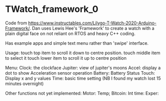 # TWatch_framework_0

Code from https://www.instructables.com/Lilygo-T-Watch-2020-Arduino-Framework/. Dan uses Lewis Hee's 'Framework' to create a watch with a plain digital face on not reliant on RTOS and heavy C++ coding.

Has example apps and simple text menu rather than 'swipe' interface.

Usage:
  touch top item to scroll it down to centre position. 
  touch middle item to select it
  touch lower item to scroll it up to centre position

Menu:
  Clock:  the clockface
  Jupiter:  view of jupiter's moons
  Accel:  display a dot to show Acceleration sensor operation
  Battery:  Battery Status
  Touch:  Display x and y values
  Time: basic time setting (NB I found my watch lost 15 minutes overnight)

Other functions not yet implemented:
  Motor:
  Temp;
  Bitcoin:
  Int time:
  Exper:



